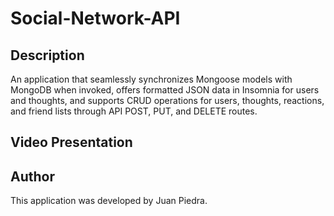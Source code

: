# Social-Network-API

## Description
An application that seamlessly synchronizes Mongoose models with MongoDB when invoked, offers formatted JSON data in Insomnia for users and thoughts, and supports CRUD operations for users, thoughts, reactions, and friend lists through API POST, PUT, and DELETE routes.

## Video Presentation


## Author
This application was developed by Juan Piedra.